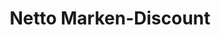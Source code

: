 ---
title: "Netto Marken-Discount"
url: /borna/netto-marken-discount-deutzener-strasse/
shop: Supermarkt
---